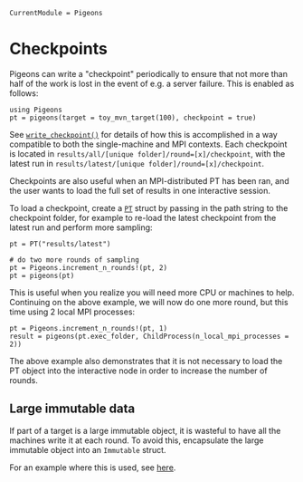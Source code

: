 ```@meta
CurrentModule = Pigeons
```

# Checkpoints

Pigeons can write a "checkpoint" periodically 
to ensure that not more than half of the work is lost in 
the event of e.g. a server failure. This is enabled as follows:

```@example example
using Pigeons
pt = pigeons(target = toy_mvn_target(100), checkpoint = true)
```

See [`write_checkpoint()`](@ref) for details of how this 
is accomplished in a way compatible to both the single-machine 
and MPI contexts. 
Each checkpoint is located in 
`results/all/[unique folder]/round=[x]/checkpoint`, 
with the latest run in `results/latest/[unique folder]/round=[x]/checkpoint`. 

Checkpoints are also useful when an MPI-distributed PT has been 
ran, and the user wants to load the full set of 
results in one interactive session. 

To load a checkpoint, create a [`PT`](@ref) struct by passing in the path 
string to the checkpoint folder, for example to re-load the latest checkpoint 
from the latest run and perform more sampling:

```@example example
pt = PT("results/latest")

# do two more rounds of sampling
pt = Pigeons.increment_n_rounds!(pt, 2)
pt = pigeons(pt)
```

This is useful when you realize you will need more CPU or machines to 
help. Continuing on the above example, we will now do one more round, but 
this time using 2 local MPI processes:

```@example example
pt = Pigeons.increment_n_rounds!(pt, 1)
result = pigeons(pt.exec_folder, ChildProcess(n_local_mpi_processes = 2))
```

The above example also demonstrates that it is not necessary to load 
the PT object into the interactive node in order to increase the number of rounds. 


## Large immutable data

If part of a target is a large immutable object, it is 
wasteful to have all the machines write it at each round. 
To avoid this, encapsulate the  large immutable object 
into an `Immutable` struct. 

For an example where this is used, see
[here](https://github.com/Julia-Tempering/Pigeons.jl/blob/58e3940d0dd607a73c1b051d2282a8500fe0ec0f/src/targets/StanLogPotential.jl#L23).